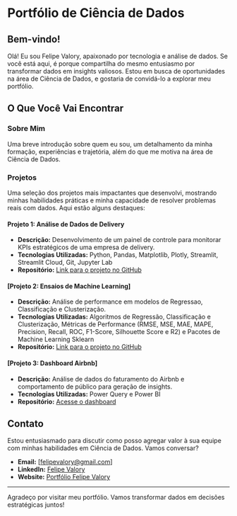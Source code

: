 # Portfólio de Ciência de Dados

## Bem-vindo!

Olá! Eu sou Felipe Valory, apaixonado por tecnologia e análise de dados. Se você está aqui, é porque compartilha do mesmo entusiasmo por transformar dados em insights valiosos. Estou em busca de oportunidades na área de Ciência de Dados, e gostaria de convidá-lo a explorar meu portfólio.

## O Que Você Vai Encontrar

### Sobre Mim
Uma breve introdução sobre quem eu sou, um detalhamento da minha formação, experiências e trajetória, além do que me motiva na área de Ciência de Dados. 

### Projetos
Uma seleção dos projetos mais impactantes que desenvolvi, mostrando minhas habilidades práticas e minha capacidade de resolver problemas reais com dados. Aqui estão alguns destaques:

#### Projeto 1: Análise de Dados de Delivery
- **Descrição:** Desenvolvimento de um painel de controle para monitorar KPIs estratégicos de uma empresa de delivery.
- **Tecnologias Utilizadas:** Python, Pandas, Matplotlib, Plotly, Streamlit, Streamlit Cloud, Git, Jupyter Lab
- **Repositório:** [Link para o projeto no GitHub](https://github.com/felipevalory/Curry-Company)

#### [Projeto 2: Ensaios de Machine Learning]
- **Descrição:** Análise de performance em modelos de Regressao, Classificação e Clusterização.
- **Tecnologias Utilizadas:** Algoritmos de Regressão, Classificação e Clusterização, Métricas de Performance (RMSE, MSE, MAE, MAPE, Precision, Recall, ROC, F1-Score, Silhouette Score e R2) e Pacotes de Machine Learning Sklearn 
- **Repositório:** [Link para o projeto no GitHub](https://github.com/felipevalory/Machine_Learning)

#### [Projeto 3: Dashboard Airbnb]
- **Descrição:** Análise de dados do faturamento do Airbnb e comportamento de público para geração de insights.
- **Tecnologias Utilizadas:** Power Query e Power BI
- **Repositório:** [Acesse o dashboard](https://bit.ly/3SfpE4V)

<!---
#### [Projeto 2: Previsão de Vendas]
- **Descrição:** Criação de um modelo de machine learning para prever vendas em uma empresa de varejo.
- **Tecnologias Utilizadas:** Python, Scikit-learn, Pandas, Matplotlib
- **Repositório:** [Link para o projeto no GitHub](https://github.com/seu-usuario/projeto2)

#### [Projeto 3: Análise de Sentimentos]
- **Descrição:** Análise de sentimentos de avaliações de produtos, utilizando técnicas de NLP.
- **Tecnologias Utilizadas:** Python, NLTK, Pandas, Matplotlib
- **Repositório:** [Link para o projeto no GitHub](https://github.com/seu-usuario/projeto3)

### Blog
Artigos e insights sobre temas atuais em Ciência de Dados, onde compartilho meu conhecimento e experiências.
-->

## Contato

Estou entusiasmado para discutir como posso agregar valor à sua equipe com minhas habilidades em Ciência de Dados. Vamos conversar?

- **Email:** [felipevalory@gmail.com]
- **LinkedIn:** [Felipe Valory](https://www.linkedin.com/in/felipevalory/)
- **Website:** [Portfólio Felipe Valory](https://felipevalory.github.io/portfolio_projects/)

---

Agradeço por visitar meu portfólio. Vamos transformar dados em decisões estratégicas juntos!
